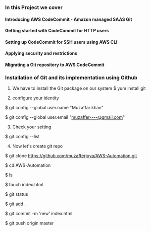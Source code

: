 
### In this Project we cover

#### Introducing AWS CodeCommit - Amazon managed SAAS Git
#### Getting started with CodeCommit for HTTP users
#### Setting up CodeCommit for SSH users using AWS CLI
#### Applying security and restrictions
#### Migrating a Git repository to AWS CodeCommit


### Installation of Git and its implementation using Github


1. We have to install the Git package on our system
 $ yum install git

2. configure your identity

 $ git config --global user.name "Muzaffar khan"

 $ git config --global user.email "muzaffer----@gmail.com"

3. Check your setting

 $ git config --list

4. Now let's create git repo

 $ git clone https://github.com/muzafferjoya/AWS-Automation.git

 $ cd AWS-Automation

 $ ls

 $ touch index.html

 $ git status

 $ git add .

 $ git commit -m 'new' index.html

 $ git push origin master
 
